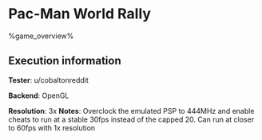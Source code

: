 # Pac-Man World Rally 

%game_overview%

## Execution information

**Tester**: u/cobaltonreddit

**Backend**: OpenGL

**Resolution**: 3x
**Notes**: Overclock the emulated PSP to 444MHz and enable cheats to run at a stable 30fps instead of the capped 20. Can run at closer to 60fps with 1x resolution